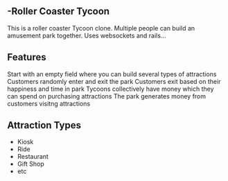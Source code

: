 -Roller Coaster Tycoon
----------------------
This is a roller coaster Tycoon clone. Multiple people can build an amusement
park together. Uses websockets and rails...

Features
---------
Start with an empty field where you can build several types of attractions
Customers randomly enter and exit the park
Customers exit based on their happiness and time in park
Tycoons collectively have money which they can spend on purchasing attractions
The park generates money from customers visitng attractions


Attraction Types
-----------------
- Kiosk
- Ride
- Restaurant
- Gift Shop
- etc